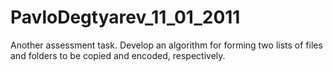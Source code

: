 # PavloDegtyarev_11_01_2011
Another assessment task. Develop an algorithm for forming two lists of files and folders to be copied and encoded, respectively.

